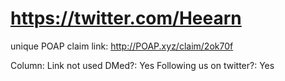 # https://twitter.com/Heearn

unique POAP claim link: 
http://POAP.xyz/claim/2ok70f

Column: Link not used
DMed?: Yes
Following us on twitter?: Yes